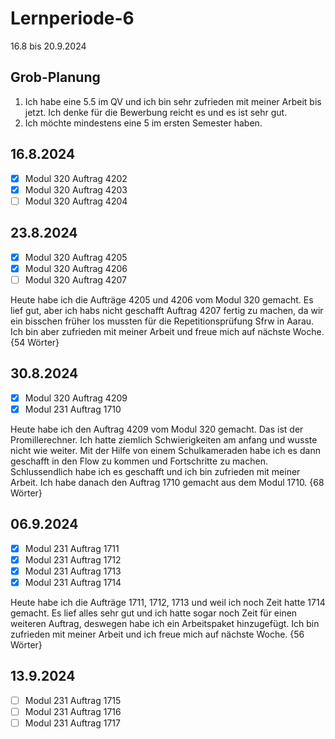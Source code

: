 # Lernperiode-6

16.8 bis 20.9.2024

## Grob-Planung

1. Ich habe eine 5.5 im QV und ich bin sehr zufrieden mit meiner Arbeit bis jetzt. Ich denke für die Bewerbung reicht es und es ist sehr gut.
2. Ich möchte mindestens eine 5 im ersten Semester haben.

## 16.8.2024

- [x] Modul 320 Auftrag 4202
- [x] Modul 320 Auftrag 4203
- [ ] Modul 320 Auftrag 4204

## 23.8.2024

- [x] Modul 320 Auftrag 4205
- [x] Modul 320 Auftrag 4206
- [ ] Modul 320 Auftrag 4207

Heute habe ich die Aufträge 4205 und 4206 vom Modul 320 gemacht. Es lief gut, aber ich habs nicht geschafft Auftrag 4207 fertig zu machen, da wir ein bisschen früher los mussten für die 
Repetitionsprüfung Sfrw in Aarau. Ich bin aber zufrieden mit meiner Arbeit und freue mich auf nächste Woche. {54 Wörter}

## 30.8.2024

- [x] Modul 320 Auftrag 4209
- [x] Modul 231 Auftrag 1710

Heute habe ich den Auftrag 4209 vom Modul 320 gemacht. Das ist der Promillerechner. Ich hatte ziemlich Schwierigkeiten am anfang und wusste nicht wie weiter. Mit der Hilfe von einem Schulkameraden habe ich es dann geschafft in den Flow zu kommen und Fortschritte zu machen. Schlussendlich habe ich es geschafft und ich bin zufrieden mit meiner Arbeit. Ich habe danach den Auftrag 1710 gemacht aus dem Modul 1710. {68 Wörter}

## 06.9.2024

- [x] Modul 231 Auftrag 1711
- [x] Modul 231 Auftrag 1712
- [x] Modul 231 Auftrag 1713
- [x] Modul 231 Auftrag 1714

Heute habe ich die Aufträge 1711, 1712, 1713 und weil ich noch Zeit hatte 1714 gemacht. Es lief alles sehr gut und ich hatte sogar noch Zeit für einen weiteren Auftrag, deswegen habe ich ein Arbeitspaket hinzugefügt. Ich bin zufrieden mit meiner Arbeit und ich freue mich auf nächste Woche. {56 Wörter}

## 13.9.2024

- [ ] Modul 231 Auftrag 1715
- [ ] Modul 231 Auftrag 1716
- [ ] Modul 231 Auftrag 1717
